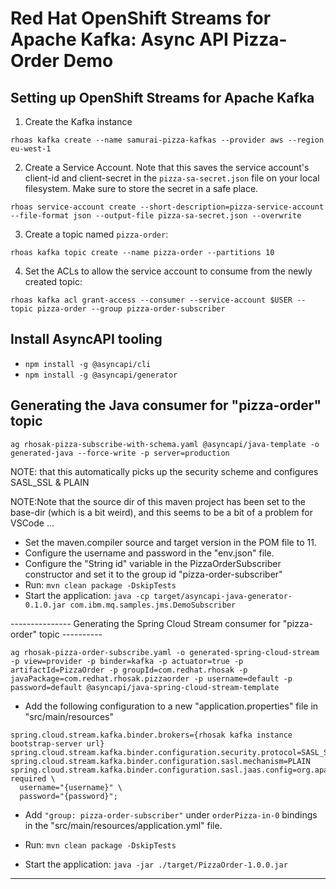 # Red Hat OpenShift Streams for Apache Kafka: Async API Pizza-Order Demo

## Setting up OpenShift Streams for Apache Kafka

1. Create the Kafka instance
```
rhoas kafka create --name samurai-pizza-kafkas --provider aws --region eu-west-1
```

2. Create a Service Account. Note that this saves the service account's client-id and client-secret in the `pizza-sa-secret.json` file on your local filesystem. Make sure to store the secret in a safe place.
```
rhoas service-account create --short-description=pizza-service-account --file-format json --output-file pizza-sa-secret.json --overwrite
```

3. Create a topic named `pizza-order`:
```
rhoas kafka topic create --name pizza-order --partitions 10
```
4. Set the ACLs to allow the service account to consume from the newly created topic:
```
rhoas kafka acl grant-access --consumer --service-account $USER --topic pizza-order --group pizza-order-subscriber
```

## Install AsyncAPI tooling

- `npm install -g @asyncapi/cli`
- `npm install -g @asyncapi/generator`


## Generating the Java consumer for "pizza-order" topic

```
ag rhosak-pizza-subscribe-with-schema.yaml @asyncapi/java-template -o generated-java --force-write -p server=production
```

NOTE: that this automatically picks up the security scheme and configures SASL_SSL & PLAIN

NOTE:Note that the source dir of this maven project has been set to the base-dir (which is a bit weird), and this seems to be a bit of a problem for VSCode ...

- Set the maven.compiler source and target version in the POM file to 11.
- Configure the username and password in the "env.json" file.
- Configure the "String id" variable in the PizzaOrderSubscriber constructor and set it to the group id "pizza-order-subscriber"
- Run: `mvn clean package -DskipTests`
- Start the application: `java -cp target/asyncapi-java-generator-0.1.0.jar com.ibm.mq.samples.jms.DemoSubscriber`

--------------- Generating the Spring Cloud Stream consumer for "pizza-order" topic ----------

```
ag rhosak-pizza-order-subscribe.yaml -o generated-spring-cloud-stream -p view=provider -p binder=kafka -p actuator=true -p artifactId=PizzaOrder -p groupId=com.redhat.rhosak -p javaPackage=com.redhat.rhosak.pizzaorder -p username=default -p password=default @asyncapi/java-spring-cloud-stream-template
```

- Add the following configuration to a new "application.properties" file in "src/main/resources"
```
spring.cloud.stream.kafka.binder.brokers={rhosak kafka instance bootstrap-server url}
spring.cloud.stream.kafka.binder.configuration.security.protocol=SASL_SSL
spring.cloud.stream.kafka.binder.configuration.sasl.mechanism=PLAIN
spring.cloud.stream.kafka.binder.configuration.sasl.jaas.config=org.apache.kafka.common.security.plain.PlainLoginModule required \
  username="{username}" \
  password="{password}";
```

- Add `"group: pizza-order-subscriber"` under `orderPizza-in-0` bindings in the "src/main/resources/application.yml" file.

- Run: `mvn clean package -DskipTests`
- Start the application: `java -jar ./target/PizzaOrder-1.0.0.jar`

------------------------------------------------------------------------------------------------
